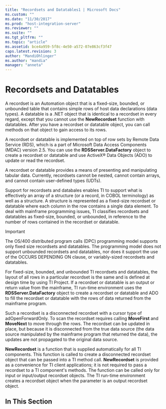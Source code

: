 ```yaml
---
title: "Recordsets and Datatables1 | Microsoft Docs"
ms.custom: ""
ms.date: "11/30/2017"
ms.prod: "host-integration-server"
ms.reviewer: ""
ms.suite: ""
ms.tgt_pltfrm: ""
ms.topic: "article"
ms.assetid: bce4a959-5f8c-4e50-a572-07e863cf3f47
caps.latest.revision: 3
author: "MandiOhlinger"
ms.author: "mandia"
manager: "anneta"
---
```

# Recordsets and Datatables
A recordset is an Automation object that is a fixed-size, bounded, or unbounded table that contains simple rows of host data declarations (data types). A datatable is a .NET object that is identical to a recordset in every regard, except that you cannot use the **NewRecordset** function with datatables. After you have a recordset or datatable object, you can call methods on that object to gain access to its rows.  
  
 A recordset or datatable is implemented on top of row sets by Remote Data Service (RDS), which is a part of Microsoft Data Access Components (MDAC) version 2.5. You can use the **RDSServer.DataFactory** object to create a recordset or datatable and use ActiveX® Data Objects (ADO) to update or read the recordset.  
  
 A recordset or datatable provides a means of presenting and manipulating tabular data. Currently, recordsets cannot be nested, cannot contain arrays, and cannot contain user-defined types (UDTs).  
  
 Support for recordsets and databales enables TI to support what is effectively an array of a structure (or a record, in COBOL terminology) as well as a structure. A structure is represented as a fixed-size recordset or datatable where each column in the row contains a single data element. To deal with mainframe programming issues, TI classifies recordsets and datatables as fixed-size, bounded, or unbounded, in reference to the number of rows contained in the recordset or datatable.  
  
> [!IMPORTANT]
>  The OS/400 distributed program calls (DPC) programming model supports only fixed size recordsets and datatables. The programming model does not support unbounded recordsets and datatables, nor does it support the use of the OCCURS DEPENDING ON clause, or variably-sized recordsets and datatables.  
  
 For fixed-size, bounded, and unbounded TI recordsets and datatables, the layout of all rows in a particular recordset is the same and is defined at design time by using TI Project. If a recordset or datatable is an output or return value from the mainframe, TI run-time environment uses the **RDSServer.DataFactory** object to create a recordset or datatable and ADO to fill the recordset or datatable with the rows of data returned from the mainframe program.  
  
 Such a recordset is a disconnected recordset with a cursor type of adOpenForwardOnly. To scan the recordset requires calling **MoveFirst** and **MoveNext** to move through the rows. The recordset can be updated in place, but because it is disconnected from the true data source (the data source manipulated by the mainframe program that returned the data), the updates are not propagated to the original data source.  
  
 **NewRecordset** is a function that is supplied automatically for all TI components. This function is called to create a disconnected recordset object that can be passed into a TI method call. **NewRecordset** is provided as a convenience for TI client applications; it is not required to pass a recordset to a TI component's methods. The function can be called only for input or input/output recordset objects. The TI run-time environment creates a recordset object when the parameter is an output recordset object.  
  
## In This Section